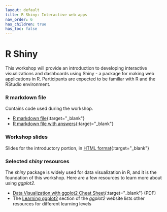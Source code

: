 ```yaml
---
layout: default
title: R Shiny: Interactive web apps
nav_order: 6
has_children: true
has_toc: false
---
```


# R Shiny

This workshop will provide an introduction to developing interactive visualizations and dashboards using Shiny - a package for making web applications in R. Participants are expected to be familiar with R and the RStudio environment.

### R markdown file
Contains code used during the workshop.
- [R markdown file](r-viz.Rmd){:target="_blank"}
- [R markdown file with answers](r-viz-with-answers.Rmd){:target="_blank"}

### Workshop slides
Slides for the introductory portion, in [HTML format](../slides/r-viz.html){:target="_blank"}

### Selected _shiny_ resources
The _shiny_ package is widely used for data visualization in R, and it is the foundation of this workshop. Here are a few resources to learn more about using _ggplot2_.

- [Data Visualization with ggplot2 Cheat Sheet](https://www.maths.usyd.edu.au/u/UG/SM/STAT3022/r/current/Misc/data-visualization-2.1.pdf){:target="_blank"} (PDF)
- The [Learning ggplot2](https://ggplot2.tidyverse.org/#learning-ggplot2) section of the _ggplot2_ website lists other resources for different learning levels
